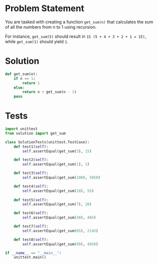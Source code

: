 # Problem Statement
You are tasked with creating a function `get_sum(n)` that calculates the sum of all the numbers from n to 1 using recursion.

For instance, `get_sum(5)` should result in `15 (5 + 4 + 3 + 2 + 1 = 15)`, while `get_sum(1)` should yield `1`.

# Solution
```python
def get_sum(n):
    if n == 1:
        return 1
    else:
        return n + get_sum(n - 1)
    pass
```

# Tests
```python
import unittest
from solution import get_sum

class SolutionTests(unittest.TestCase):
    def test1(self):
        self.assertEqual(get_sum(5), 15)

    def test2(self):
        self.assertEqual(get_sum(1), 1)

    def test3(self):
        self.assertEqual(get_sum(100), 5050)

    def test4(self):
        self.assertEqual(get_sum(10), 55)
        
    def test5(self):
        self.assertEqual(get_sum(7), 28)

    def test6(self):
        self.assertEqual(get_sum(30), 465)

    def test7(self):
        self.assertEqual(get_sum(65), 2145)

    def test8(self):
        self.assertEqual(get_sum(99), 4950)

if __name__ == "__main__":
    unittest.main()
```